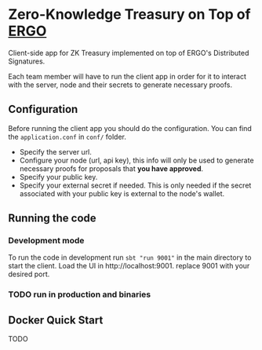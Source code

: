 # Zero-Knowledge Treasury on Top of [ERGO](https://ergoplatform.org/en/)
Client-side app for ZK Treasury implemented on top of ERGO's Distributed Signatures.

Each team member will have to run the client app in order for it to interact with the server, node and their secrets to generate necessary proofs.

## Configuration
Before running the client app you should do the configuration. You can find the `application.conf` in `conf/` folder.

* Specify the server url.
* Configure your node (url, api key), this info will only be used to generate necessary proofs for proposals that **you have approved**.
* Specify your public key.
* Specify your external secret if needed. This is only needed if the secret associated with your public key is external to the node's wallet.


## Running the code
### Development mode
To run the code in development run `sbt "run 9001"` in the main directory to start the client. Load the UI in http://localhost:9001.
replace 9001 with your desired port.
### TODO run in production and binaries

## Docker Quick Start
TODO

